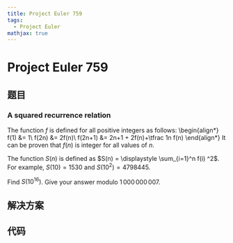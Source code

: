 ```yaml
---
title: Project Euler 759
tags:
  - Project Euler
mathjax: true
---
```

<escape><!-- more --></escape>
    
# Project Euler 759
## 题目
### A squared recurrence relation

The function $f$ is defined for all positive integers as follows:
\begin{align*}
f(1) &amp;=  1\\
f(2n) &amp;= 2f(n)\\
f(2n+1) &amp;= 2n+1 + 2f(n)+\tfrac 1n f(n)
\end{align*}
It can be proven that $f(n)$ is integer for all values of $n$.

The function $S(n)$ is defined as $S(n) = \displaystyle \sum_{i=1}^n f(i) ^2$.
For example, $S(10)=1530$ and $S(10^2)=4798445$.

Find $S(10^{16})$. Give your answer modulo $1\,000\,000\,007$.



## 解决方案


## 代码


